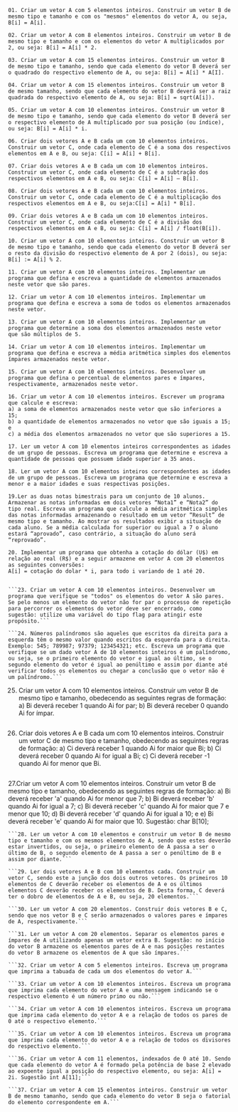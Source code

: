 ```01. Criar um vetor A com 5 elementos inteiros. Construir um vetor B de mesmo tipo e tamanho e com os "mesmos" elementos do vetor A, ou seja, B[i] = A[i].```

```02. Criar um vetor A com 8 elementos inteiros. Construir um vetor B de mesmo tipo e tamanho e com os elementos do vetor A multiplicados por 2, ou seja: B[i] = A[i] * 2.```

```03. Criar um vetor A com 15 elementos inteiros. Construir um vetor B de mesmo tipo e tamanho, sendo que cada elemento do vetor B deverá ser o quadrado do respectivo elemento de A, ou seja: B[i] = A[i] * A[I].```

```04. Criar um vetor A com 15 elementos inteiros. Construir um vetor B de mesmo tamanho, sendo que cada elemento do vetor B deverá ser a raiz quadrada do respectivo elemento de A, ou seja: B[i] = sqrt(A[i]). ```

```05. Criar um vetor A com 10 elementos inteiros. Construir um vetor B de mesmo tipo e tamanho, sendo que cada elemento do vetor B deverá ser o respectivo elemento de A multiplicado por sua posição (ou índice), ou seja: B[i] = A[i] * i.```

```06. Criar dois vetores A e B cada um com 10 elementos inteiros. Construir um vetor C, onde cada elemento de C é a soma dos respectivos elementos em A e B, ou seja: C[i] = A[i] + B[i].```

```07. Criar dois vetores A e B cada um com 10 elementos inteiros. Construir um vetor C, onde cada elemento de C é a subtração dos respectivos elementos em A e B, ou seja: C[i] = A[i] – B[i].```

```08. Criar dois vetores A e B cada um com 10 elementos inteiros. Construir um vetor C, onde cada elemento de C é a multiplicação dos respectivos elementos em A e B, ou seja:C[i] = A[i] * B[i].```

```09. Criar dois vetores A e B cada um com 10 elementos inteiros. Construir um vetor C, onde cada elemento de C é a divisão dos respectivos elementos em A e B, ou seja: C[i] = A[i] / float(B[i]).```

```10. Criar um vetor A com 10 elementos inteiros. Construir um vetor B de mesmo tipo e tamanho, sendo que cada elemento do vetor B deverá ser o resto da divisão do respectivo elemento de A por 2 (dois), ou seja: B[i] := A[i] % 2.```

```11. Criar um vetor A com 10 elementos inteiros. Implementar um programa que defina e escreva a quantidade de elementos armazenados neste vetor que são pares.```

```12. Criar um vetor A com 10 elementos inteiros. Implementar um programa que defina e escreva a soma de todos os elementos armazenados neste vetor.```

```13. Criar um vetor A com 10 elementos inteiros. Implementar um programa que determine a soma dos elementos armazenados neste vetor que são múltiplos de 5.```

```14. Criar um vetor A com 10 elementos inteiros. Implementar um programa que defina e escreva a média aritmética simples dos elementos ímpares armazenados neste vetor.```

```15. Criar um vetor A com 10 elementos inteiros. Desenvolver um programa que defina o percentual de elementos pares e ímpares, respectivamente, armazenados neste vetor.```

```
16. Criar um vetor A com 10 elementos inteiros. Escrever um programa que calcule e escreva: 
a) a soma de elementos armazenados neste vetor que são inferiores a 15; 
b) a quantidade de elementos armazenados no vetor que são iguais a 15; e 
c) a média dos elementos armazenados no vetor que são superiores a 15.
```

```17. Ler um vetor A com 10 elementos inteiros correspondentes as idades de um grupo de pessoas. Escreva um programa que determine e escreva a quantidade de pessoas que possuem idade superior a 35 anos.```

```18. Ler um vetor A com 10 elementos inteiros correspondentes as idades de um grupo de pessoas. Escreva um programa que determine e escreva a menor e a maior idades e suas respectivas posições.```

```19.Ler as duas notas bimestrais para um conjunto de 10 alunos. Armazenar as notas informadas em dois vetores “Nota1” e “Nota2” do tipo real. Escreva um programa que calcule a média aritmética simples das notas informadas armazenando o resultado em um vetor “Result” de mesmo tipo e tamanho. Ao mostrar os resultados exibir a situação de cada aluno. Se a média calculada for superior ou igual a 7 o aluno estará “aprovado”, caso contrário, a situação do aluno será “reprovado”.```

```
20. Implementar um programa que obtenha a cotação do dólar (U$) em relação ao real (R$) e a seguir armazene em vetor A com 20 elementos as seguintes conversões:
A[i] = cotação do dolar * i, para todo i variando de 1 até 20.
```

```21. Gerar aleatoriamente um vetor A com 10 elementos inteiros e iguais a 0 e 1, sugestão: A[i] = (int)Math.round(Math.random() * 1); Pede-se para implementar um programa que determine o percentual de números 0's e 1's existentes no vetor A.

```23. Criar um vetor A com 10 elementos inteiros. Desenvolver um programa que verifique se "todos" os elementos do vetor A são pares. Se pelo menos um elemento do vetor não for par o processo de repetição para percorrer os elementos do vetor deve ser encerrado, como sugestão: utilize uma variável do tipo flag para atingir este propósito.```

```24. Números palíndromos são aqueles que escritos da direita para a esquerda têm o mesmo valor quando escritos da esquerda para a direita. Exemplo: 545; 789987; 97379; 123454321; etc. Escreva um programa que verifique se um dado vetor A de 10 elementos inteiros é um palíndromo, ou seja, se o primeiro elemento do vetor e igual ao último, se o segundo elemento do vetor é igual ao penúltimo e assim por diante até verificar todos os elementos ou chegar a conclusão que o vetor não é um palíndromo.```

```
25. Criar um vetor A com 10 elementos inteiros. Construir um vetor B de mesmo tipo e tamanho, obedecendo as seguintes regras de formação: 
a) Bi deverá receber 1 quando Ai for par; 
b) Bi deverá receber 0 quando Ai for ímpar.
```
```
26. Criar dois vetores A e B cada um com 10 elementos inteiros. Construir um vetor C de mesmo tipo e tamanho, obedecendo as seguintes regras de formação: 
a) Ci deverá receber 1 quando Ai for maior que Bi; 
b) Ci deverá receber 0 quando Ai for igual a Bi; 
c) Ci deverá receber -1 quando Ai for menor que Bi.
```
```
27.Criar um vetor A com 10 elementos inteiros. Construir um vetor B de mesmo tipo e tamanho, obedecendo as seguintes regras de formação: 
a) Bi deverá receber 'a' quando Ai for menor que 7; 
b) Bi deverá receber 'b' quando Ai for igual a 7; 
c) Bi deverá receber 'c' quando Ai for maior que 7 e menor que 10; 
d) Bi deverá receber 'd' quando Ai for igual a 10; e 
e) Bi deverá receber 'e' quando Ai for maior que 10. Sugestão: char B[10];
```
```28. Ler um vetor A com 10 elementos e construir um vetor B de mesmo tipo e tamanho e com os mesmos elementos de A, sendo que estes deverão estar invertidos, ou seja, o primeiro elemento de A passa a ser o último de B, o segundo elemento de A passa a ser o penúltimo de B e assim por diante.```

```29. Ler dois vetores A e B com 10 elementos cada. Construir um vetor C, sendo este a junção dos dois outros vetores. Os primeiros 10 elementos de C deverão receber os elementos de A e os últimos elementos C deverão receber os elementos de B. Desta forma, C deverá ter o dobro de elementos de A e B, ou seja, 20 elementos.```

```30. Ler um vetor A com 20 elementos. Construir dois vetores B e C, sendo que nos vetor B e C serão armazenados o valores pares e ímpares de A, respectivamente.```

```31. Ler um vetor A com 20 elementos. Separar os elementos pares e ímpares de A utilizando apenas um vetor extra B. Sugestão: no início do vetor B armazene os elementos pares de A e nas posições restantes do vetor B armazene os elementos de A que são ímpares.```

```32. Criar um vetor A com 5 elementos inteiros. Escreva um programa que imprima a tabuada de cada um dos elementos do vetor A.```

```33. Criar um vetor A com 10 elementos inteiros. Escreva um programa que imprima cada elemento do vetor A e uma mensagem indicando se o respectivo elemento é um número primo ou não.```

```34. Criar um vetor A com 10 elementos inteiros. Escreva um programa que imprima cada elemento do vetor A e a relação de todos os pares de 0 até o respectivo elemento.```

```35. Criar um vetor A com 10 elementos inteiros. Escreva um programa que imprima cada elemento do vetor A e a relação de todos os divisores do respectivo elemento.```

```36. Criar um vetor A com 11 elementos, indexados de 0 até 10. Sendo que cada elemento do vetor A é formado pela potência de base 2 elevado ao expoente igual a posição do respectivo elemento, ou seja: A[i] = 2i. Sugestão int A[11];```

```37. Criar um vetor A com 15 elementos inteiros. Construir um vetor B de mesmo tamanho, sendo que cada elemento do vetor B seja o fatorial do elemento correspondente em A.```
